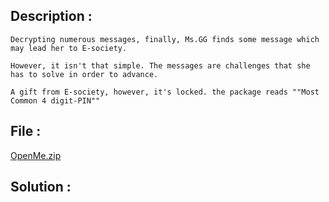 ## Description :
```
Decrypting numerous messages, finally, Ms.GG finds some message which may lead her to E-society.

However, it isn't that simple. The messages are challenges that she has to solve in order to advance.

A gift from E-society, however, it's locked. the package reads ""Most Common 4 digit-PIN""
```

## File :
[OpenMe.zip](OpenMe.zip)


## Solution :

